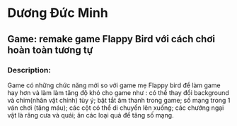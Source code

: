 # Dương Đức Minh 
## Game: remake game Flappy Bird với cách chơi hoàn toàn tương tự
### Description:
Game có những chức năng mới so với game mẹ Flappy bird để làm game hay hơn và làm làm tăng độ khó cho game như : có thể thay đổi background và chim(nhân vật chính) tùy ý;  bật tắt âm thanh trong game; số mạng trong 1 ván chơi (tăng máu); các cột có thể di chuyển lên xuống; các chướng ngại vật là răng cưa và quái; ăn các loại quả để tăng số mạng.
